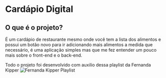 # Cardápio Digital

## O que é o projeto?
É um cardápio de restaurante mesmo onde você tem a lista dos alimentos e possui um botão novo
para ir adicionando mais alimentos a medida que necessário, é uma aplicação simples mas que 
me fez entender um pouco mais sobre o front-end e o back-end. <br>

Todo o projeto foi desenvolvido com auxilio dessa playlist da Fernanda Kipper
![Fernanda Kipper Playlist](https://www.youtube.com/watch?v=lUVureR5GqI&list=PLNCSWIsR6ADJpKXDybHpXTOnVmxZFQaAE)
